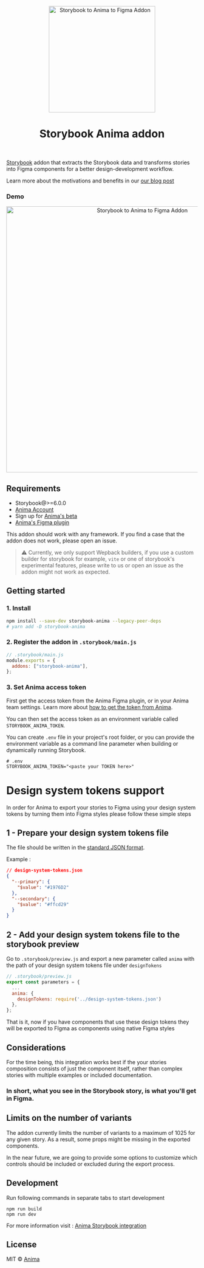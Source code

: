 <div align="center">
  <br/>
  <img src="https://user-images.githubusercontent.com/1323193/153215858-dc6b4ac3-411a-4cf0-8e56-b4460ee339d7.svg" width="280" alt="Storybook to Anima to Figma Addon"/>
  <br/>
  
  <h1>Storybook Anima addon</h1>

  <br/>
</div>

[Storybook](https://github.com/storybooks/storybook) addon that extracts the Storybook data and transforms stories into Figma components for a better design-development workflow.

Learn more about the motivations and benefits in our [our blog post](https://blog.animaapp.com/design-with-your-live-code-components-7f61e99b9bf0)

### Demo

  <div align="center">
  <img src="https://user-images.githubusercontent.com/1323193/155579455-2b9919de-41e7-4e6d-b067-12993833a172.gif" width="700px" alt="Storybook to Anima to Figma Addon"/>
  </div>

## Requirements

- Storybook@>=6.0.0
- [Anima Account](https://www.animaapp.com/figma)
- Sign up for [Anima's beta](https://form.typeform.com/to/eNOueDoh)
- [Anima's Figma plugin](https://www.figma.com/community/plugin/857346721138427857/Export-to-React%2C-HTML-%26-Vue-code-with-Anima)

This addon should work with any framework. If you find a case that the addon does not work, please open an issue.

> :warning: Currently, we only support Wepback builders, if you use a custom builder for storybook for example, `vite` or one of storybook's experimental features, please write to us or open an issue as the addon might not work as expected.

## Getting started

### 1. Install

```sh
npm install --save-dev storybook-anima --legacy-peer-deps
# yarn add -D storybook-anima
```

### 2. Register the addon in `.storybook/main.js`

```js
// .storybook/main.js
module.exports = {
  addons: ["storybook-anima"],
};
```

### 3. Set Anima access token

First get the access token from the Anima Figma plugin, or in your Anima team settings. Learn more about [how to get the token from Anima](https://www.loom.com/share/9f93c49c33824773afdb0fc4658c69e0?utm_source=github).

You can then set the access token as an environment variable called `STORYBOOK_ANIMA_TOKEN`.

You can create `.env` file in your project's root folder, or you can provide the environment variable as a command line parameter when building or dynamically running Storybook.

```shell
# .env
STORYBOOK_ANIMA_TOKEN="<paste your TOKEN here>"
```

# Design system tokens support

In order for Anima to export your stories to Figma using your design system tokens by turning them into Figma styles please follow these simple steps

## 1 - Prepare your design system tokens file

The file should be written in the [standard JSON format](https://design-tokens.github.io/community-group/format/).

Example :

```json
// design-system-tokens.json
{
  "--primary": {
    "$value": "#1976D2"
  },
  "--secondary": {
    "$value": "#ffcd29"
  }
}
```

## 2 - Add your design system tokens file to the storybook preview

Go to `.storybook/preview.js` and export a new parameter called `anima` with the path of your design system tokens file under `designTokens`

```js
// .storybook/preview.js
export const parameters = {
  ...
  anima: {
    designTokens: require('../design-system-tokens.json')
  },
};


```

That is it, now if you have components that use these design tokens they will be exported to FIgma as components using native Figma styles

## Considerations

For the time being, this integration works best if the your stories composition consists of just the component itself, rather than complex stories with multiple examples or included documentation.

### In short, what you see in the Storybook story, is what you'll get in Figma.

## Limits on the number of variants

The addon currently limits the number of variants to a maximum of 1025 for any given story.
As a result, some props might be missing in the exported
components.

In the near future, we are going to provide some options to
customize which controls should be included or excluded during
the export process.

## Development

Run following commands in separate tabs to start development

```shell
npm run build
npm run dev
```

For more information visit : [Anima Storybook integration](https://blog.animaapp.com/design-with-your-live-code-components-7f61e99b9bf0)

## License

MIT © [Anima](https://www.animaapp.com)
